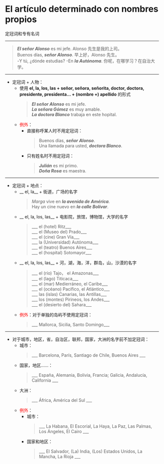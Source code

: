 # El artículo determinado con nombres propios
定冠词和专有名词

---

> ___El señor Alonso___ es mi jefe. Alonso 先生是我的上司。 <br>
> Buenos días, ___señor Alonso___. 早上好，Alonso 先生。 <br>
> -Y tú, ¿dónde estudias? -En ___la Autónoma___. 你呢，在哪学习？在自治大学。

---

- 定冠词 + 人物：
  - 使用 __el, la, los, las + señor, señora, señorita, doctor, doctora, presidente, presidenta... + (nombre +) apellido__ 的形式
    > ___El señor Alonso___ es mi jefe. <br>
    > ___La señora Gómez___ es muy amable. <br>
    > ___La doctora Blanco___ trabaja en este hopital.
  - <font color="red">例外</font>：
    - 直接称呼某人时不用定冠词：
      > Buenos días, ___señor Alonso___. <br>
      > Una llamada para usted, ___doctora Blanco___.
    - 只有姓名时不用定冠词：
      > **_Julián_** es mi primo. <br>
      > **_Doña Rosa_** es maestra.

----

- 定冠词 + 地点：
  - __ el, la__ + 街道，广场的名字
    > _Marga_ vive en ___la avenida de América___. <br>
    > Hay un cine nuevo en ___la calle Bolívar___.
  - __ el, la, los, las__ + 电影院，旅馆，博物馆，大学的名字 <br>
    > ___ el (hotel) Ritz___ <br>
    > ___ el (Museo del) Prado___ <br>
    > ___ el (cine) Gran Vía___ <br>
    > ___ la (Universidad) Autónoma___ <br>
    > ___ el (teatro) Buenos Aires___ <br>
    > ___ el (hospital) Sotomayor___
  - __ el, la, los, las__ + 河，湖，海，洋，群岛，山，沙漠的名字 <br>
    > ___ el (río) Tajo， el Amazonas___ <br>
    > ___ el (lago) Titicaca___ <br>
    > ___ el (mar) Medierráneo, el Caribe___ <br>
    > ___ el (océano) Pacífico, el Atlántico___ <br>
    > ___ las (islas) Canarias, las Antillas___ <br>
    > ___ los (montes) Pirineos, los Andes___ <br>
    > ___ el (desierto del) Sahara___
  - <font color='red'>例外</font>：对于单独的岛屿不使用定冠词： <br>
    > ___ Mallorca, Sicilia, Santo Domingo___

---

- 对于城市，地区，省，自治区，联邦，国家，大洲的名字前不加定冠词：
  - 城市：
    > ___ Barcelona, París, Santiago de Chile, Buenos Aires ___
  - 国家，地区……：
    > ___ España, Alemania, Bolivia, Francia; Galicia, Andalucía, California ___
  - 大洲：
    > ___ África, América del Sul ___
  - <font color='red'>例外</font>：
    - 城市：
      > ___ La Habana, El Escorial, La Haya, La Paz, Las Palmas, Los Ángeles, El Cairo ___
    - 国家和地区：
      > ___ El Salvador, (La) India, (Los) Estados Unidos, La Mancha, La Rioja ___

